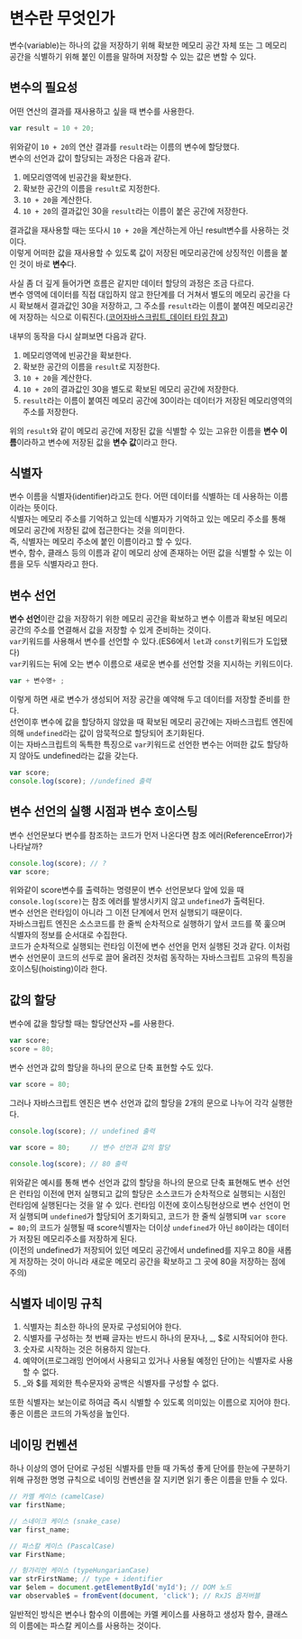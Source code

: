 # 변수란 무엇인가

변수(variable)는 하나의 값을 저장하기 위해 확보한 메모리 공간 자체 또는 그 메모리 공간을 식별하기 위해 붙인 이름을 말하며 저장할 수 있는 값은 변할 수 있다.  

## 변수의 필요성

어떤 연산의 결과를 재사용하고 싶을 때 변수를 사용한다.

```javascript
var result = 10 + 20;
```

위와같이 `10 + 20`의 연산 결과를 `result`라는 이름의 변수에 할당했다.  
변수의 선언과 값이 할당되는 과정은 다음과 같다.

1. 메모리영역에 빈공간을 확보한다.
2. 확보한 공간의 이름을 `result`로 지정한다.
3. `10 + 20`을 계산한다.
4. `10 + 20`의 결과값인 30을 `result`라는 이름이 붙은 공간에 저장한다.

결과값을 재사용할 때는 또다시 `10 + 20`을 계산하는게 아닌 result변수를 사용하는 것이다.  
이렇게 어떠한 값을 재사용할 수 있도록 값이 저장된 메모리공간에 상징적인 이름을 붙인 것이 바로 **변수**다.

사실 좀 더 깊게 들어가면 흐름은 같지만 데이터 할당의 과정은 조금 다르다.  
변수 영역에 데이터를 직접 대입하지 않고 한단계를 더 거쳐서 별도의 메모리 공간을 다시 확보해서 결과값인 30을 저장하고, 그 주소를 `result`라는 이름이 붙여진 메모리공간에 저장하는 식으로 이뤄진다.([코어자바스크립트_데이터 타입 참고](https://velog.io/@ursr0706/%EC%BD%94%EC%96%B4-%EC%9E%90%EB%B0%94%EC%8A%A4%ED%81%AC%EB%A6%BD%ED%8A%B8-01Data-type))

내부의 동작을 다시 살펴보면 다음과 같다.  

1. 메모리영역에 빈공간을 확보한다.
2. 확보한 공간의 이름을 `result`로 지정한다.
3. `10 + 20`을 계산한다.
4. `10 + 20`의 결과값인 30을 별도로 확보된 메모리 공간에 저장한다.
5. `result`라는 이름이 붙여진 메모리 공간에 30이라는 데이터가 저장된 메모리영역의 주소를 저장한다.

위의 `result`와 같이 메모리 공간에 저장된 값을 식별할 수 있는 고유한 이름을 **변수 이름**이라하고 변수에 저장된 값을 **변수 값**이라고 한다.  

## 식별자

변수 이름을 식별자(identifier)라고도 한다. 어떤 데이터를 식별하는 데 사용하는 이름이라는 뜻이다.  
식별자는 메모리 주소를 기억하고 있는데 식별자가 기억하고 있는 메모리 주소를 통해 메모리 공간에 저장된 값에 접근한다는 것을 의미한다.  
즉, 식별자는 메모리 주소에 붙인 이름이라고 할 수 있다.  
변수, 함수, 클래스 등의 이름과 같이 메모리 상에 존재하는 어떤 값을 식별할 수 있는 이름을 모두 식별자라고 한다.

## 변수 선언

**변수 선언**이란 값을 저장하기 위한 메모리 공간을 확보하고 변수 이름과 확보된 메모리 공간의 주소를 연결해서 값을 저장할 수 있게 준비하는 것이다.  
`var`키워드를 사용해서 변수를 선언할 수 있다.(ES6에서 `let`과 `const`키워드가 도입됐다)  
`var`키워드는 뒤에 오는 변수 이름으로 새로운 변수를 선언할 것을 지시하는 키워드이다.  

```javascript
var + 변수명+ ;
```

이렇게 하면 새로 변수가 생성되어 저장 공간을 예약해 두고 데이터를 저장할 준비를 한다.  
선언이후 변수에 값을 할당하지 않았을 때 확보된 메모리 공간에는 자바스크립트 엔진에 의해 `undefined`라는 값이 암묵적으로 할당되어 초기화된다.  
이는 자바스크립트의 독특한 특징으로 `var`키워드로 선언한 변수는 어떠한 값도 할당하지 않아도 undefined라는 값을 갖는다.

```javascript
var score;
console.log(score); //undefined 출력
```

## 변수 선언의 실행 시점과 변수 호이스팅

변수 선언문보다 변수를 참조하는 코드가 먼저 나온다면 참조 에러(ReferenceError)가 나타날까?  

```javascript
console.log(score); // ?
var score;
```

위와같이 score변수를 출력하는 명령문이 변수 선언문보다 앞에 있을 때 `console.log(score)`는 참조 에러를 발생시키지 않고 `undefined`가 출력된다.  
변수 선언은 런타임이 아니라 그 이전 단계에서 먼저 실행되기 때문이다.  
자바스크립트 엔진은 소스코드를 한 줄씩 순차적으로 실행하기 앞서 코드를 쭉 훑으며 식별자의 정보를 순서대로 수집한다.  
코드가 순차적으로 실행되는 런타임 이전에 변수 선언을 먼저 실행된 것과 같다.
이처럼 변수 선언문이 코드의 선두로 끌어 올려진 것처럼 동작하는 자바스크립트 고유의 특징을 호이스팅(hoisting)이라 한다.  

## 값의 할당

변수에 값을 할당할 때는 할당연산자 `=`를 사용한다.

```javascript
var score;
score = 80;
```

변수 선언과 값의 할당을 하나의 문으로 단축 표현할 수도 있다.

```javascript
var score = 80;
```

그러나 자바스크립트 엔진은 변수 선언과 값의 할당을 2개의 문으로 나누어 각각 실행한다.  

```javascript
console.log(score); // undefined 출력

var score = 80;     // 변수 선언과 값의 할당

console.log(score); // 80 출력
```

위와같은 예시를 통해 변수 선언과 값의 할당을 하나의 문으로 단축 표현해도 변수 선언은 런타임 이전에 먼저 실행되고 값의 할당은 소스코드가 순차적으로 실행되는 시점인 런타임에 실행된다는 것을 알 수 있다.
런타임 이전에 호이스팅현상으로 변수 선언이 먼저 실행되며 `undefined`가 할당되어 초기화되고, 코드가 한 줄씩 실행되며 `var score = 80;`의 코드가 실행될 때 score식별자는 더이상 `undefined`가 아닌 `80`이라는 데이터가 저장된 메모리주소를 저장하게 된다.  
(이전의 undefined가 저장되어 있던 메모리 공간에서 undefined를 지우고 80을 새롭게 저장하는 것이 아니라 새로운 메모리 공간을 확보하고 그 곳에 80을 저장하는 점에 주의)  

## 식별자 네이밍 규칙

1. 식별자는 최소한 하나의 문자로 구성되어야 한다.
2. 식별자를 구성하는 첫 번째 글자는 반드시 하나의 문자나, _, $로 시작되어야 한다.
3. 숫자로 시작하는 것은 허용하지 않는다.
4. 예약어(프로그래밍 언어에서 사용되고 있거나 사용될 예정인 단어)는 식별자로 사용할 수 없다.
5. _와 $를 제외한 특수문자와 공백은 식별자를 구성할 수 없다.

또한 식별자는 보는이로 하여금 즉시 식별할 수 있도록 의미있는 이름으로 지어야 한다.  
좋은 이름은 코드의 가독성을 높인다.  

## 네이밍 컨벤션

하나 이상의 영어 단어로 구성된 식별자를 만들 때 가독성 좋게 단어를 한눈에 구분하기 위해 규정한 명명 규칙으로 네이밍 컨벤션을 잘 지키면 읽기 좋은 이름을 만들 수 있다.

```javascript
// 카멜 케이스 (camelCase)
var firstName;

// 스네이크 케이스 (snake_case)
var first_name;

// 파스칼 케이스 (PascalCase)
var FirstName;

// 헝가리언 케이스 (typeHungarianCase)
var strFirstName; // type + identifier
var $elem = document.getElementById('myId'); // DOM 노드
var observable$ = fromEvent(document, 'click'); // RxJS 옵저버블
```

일반적인 방식은 변수나 함수의 이름에는 카멜 케이스를 사용하고 생성자 함수, 클래스의 이름에는 파스칼 케이스를 사용하는 것이다.
